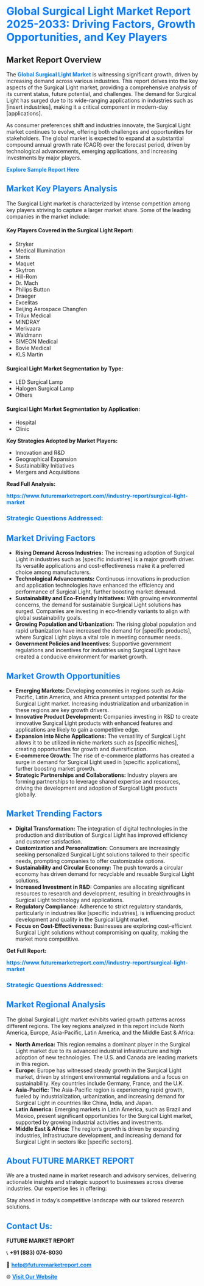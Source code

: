 <h1 style="color: #007BFF;">Global Surgical Light Market Report 2025-2033: Driving Factors, Growth Opportunities, and Key Players</h1>

<section id="overview">
<h2>Market Report Overview</h2>
<p>The <a href="https://www.futuremarketreport.com//industry-report/surgical-light-market" style="color: #007BFF; text-decoration: none;"><strong>Global Surgical Light Market</strong></a> is witnessing significant growth, driven by increasing demand across various industries. This report delves into the key aspects of the Surgical Light market, providing a comprehensive analysis of its current status, future potential, and challenges. The demand for Surgical Light has surged due to its wide-ranging applications in industries such as [insert industries], making it a critical component in modern-day [applications].</p>
<p>As consumer preferences shift and industries innovate, the Surgical Light market continues to evolve, offering both challenges and opportunities for stakeholders. The global market is expected to expand at a substantial compound annual growth rate (CAGR) over the forecast period, driven by technological advancements, emerging applications, and increasing investments by major players.</p>
</section>

<section id="overview">
<p><a href="https://www.futuremarketreport.com//request-sample/reportId=80270" style="color: #007BFF; text-decoration: none;"><strong>Explore Sample Report Here</strong></a></p>
</section>

<section id="key-players">
<h2 style="color: #007BFF;">Market Key Players Analysis</h2>
<p>The Surgical Light market is characterized by intense competition among key players striving to capture a larger market share. Some of the leading companies in the market include:</p>
<h4>Key Players Covered in the Surgical Light Report:</h4>
<ul><li>Stryker</li><li>Medical Illumination</li><li>Steris</li><li>Maquet</li><li>Skytron</li><li>Hill-Rom</li><li>Dr. Mach</li><li>Philips Button</li><li>Draeger</li><li>Excelitas</li><li>Beijing Aerospace Changfen</li><li>Trilux Medical</li><li>MINDRAY</li><li>Merivaara</li><li>Waldmann</li><li>SIMEON Medical</li><li>Bovie Medical</li><li>KLS Martin</li></ul>
<h4>Surgical Light Market Segmentation by Type:</h4>
<ul><li>LED Surgical Lamp</li><li>Halogen Surgical Lamp</li><li>Others</li></ul>

<h4>Surgical Light Market Segmentation by Application:</h4>
<ul><li>Hospital</li><li>Clinic</li></ul>
<p><strong>Key Strategies Adopted by Market Players:</strong></p>
<ul>
<li>Innovation and R&D</li>
<li>Geographical Expansion</li>
<li>Sustainability Initiatives</li>
<li>Mergers and Acquisitions</li>
</ul>
</section>

<section>
<p><strong>Read Full Analysis: </strong></p><a href="https://www.futuremarketreport.com//industry-report/surgical-light-market" style="color: #007BFF; text-decoration: none;"><strong>https://www.futuremarketreport.com//industry-report/surgical-light-market</strong></a>
<h3 style="color: #007BFF;">Strategic Questions Addressed:</h3>
</section>

<section id="driving-factors">
<h2 style="color: #007BFF;">Market Driving Factors</h2>
<ul>
<li><strong>Rising Demand Across Industries:</strong> The increasing adoption of Surgical Light in industries such as [specific industries] is a major growth driver. Its versatile applications and cost-effectiveness make it a preferred choice among manufacturers.</li>
<li><strong>Technological Advancements:</strong> Continuous innovations in production and application technologies have enhanced the efficiency and performance of Surgical Light, further boosting market demand.</li>
<li><strong>Sustainability and Eco-Friendly Initiatives:</strong> With growing environmental concerns, the demand for sustainable Surgical Light solutions has surged. Companies are investing in eco-friendly variants to align with global sustainability goals.</li>
<li><strong>Growing Population and Urbanization:</strong> The rising global population and rapid urbanization have increased the demand for [specific products], where Surgical Light plays a vital role in meeting consumer needs.</li>
<li><strong>Government Policies and Incentives:</strong> Supportive government regulations and incentives for industries using Surgical Light have created a conducive environment for market growth.</li>
</ul>
</section>

<section id="growth-opportunities">
<h2 style="color: #007BFF;">Market Growth Opportunities</h2>
<ul>
<li><strong>Emerging Markets:</strong> Developing economies in regions such as Asia-Pacific, Latin America, and Africa present untapped potential for the Surgical Light market. Increasing industrialization and urbanization in these regions are key growth drivers.</li>
<li><strong>Innovative Product Development:</strong> Companies investing in R&D to create innovative Surgical Light products with enhanced features and applications are likely to gain a competitive edge.</li>
<li><strong>Expansion into Niche Applications:</strong> The versatility of Surgical Light allows it to be utilized in niche markets such as [specific niches], creating opportunities for growth and diversification.</li>
<li><strong>E-commerce Growth:</strong> The rise of e-commerce platforms has created a surge in demand for Surgical Light used in [specific applications], further boosting market growth.</li>
<li><strong>Strategic Partnerships and Collaborations:</strong> Industry players are forming partnerships to leverage shared expertise and resources, driving the development and adoption of Surgical Light products globally.</li>
</ul>
</section>

<section id="trending-factors">
<h2 style="color: #007BFF;">Market Trending Factors</h2>
<ul>
<li><strong>Digital Transformation:</strong> The integration of digital technologies in the production and distribution of Surgical Light has improved efficiency and customer satisfaction.</li>
<li><strong>Customization and Personalization:</strong> Consumers are increasingly seeking personalized Surgical Light solutions tailored to their specific needs, prompting companies to offer customizable options.</li>
<li><strong>Sustainability and Circular Economy:</strong> The push towards a circular economy has driven demand for recyclable and reusable Surgical Light solutions.</li>
<li><strong>Increased Investment in R&D:</strong> Companies are allocating significant resources to research and development, resulting in breakthroughs in Surgical Light technology and applications.</li>
<li><strong>Regulatory Compliance:</strong> Adherence to strict regulatory standards, particularly in industries like [specific industries], is influencing product development and quality in the Surgical Light market.</li>
<li><strong>Focus on Cost-Effectiveness:</strong> Businesses are exploring cost-efficient Surgical Light solutions without compromising on quality, making the market more competitive.</li>
</ul>
</section>

<section>
<p><strong>Get Full Report: </strong></p><a href="https://www.futuremarketreport.com//industry-report/surgical-light-market" style="color: #007BFF; text-decoration: none;"><strong>https://www.futuremarketreport.com//industry-report/surgical-light-market</strong></a>
<h3 style="color: #007BFF;">Strategic Questions Addressed:</h3>
</section>


<section id="regional-analysis">
<h2 style="color: #007BFF;">Market Regional Analysis</h2>
<p>The global Surgical Light market exhibits varied growth patterns across different regions. The key regions analyzed in this report include North America, Europe, Asia-Pacific, Latin America, and the Middle East & Africa:</p>
<ul>
<li><strong>North America:</strong> This region remains a dominant player in the Surgical Light market due to its advanced industrial infrastructure and high adoption of new technologies. The U.S. and Canada are leading markets in this region.</li>
<li><strong>Europe:</strong> Europe has witnessed steady growth in the Surgical Light market, driven by stringent environmental regulations and a focus on sustainability. Key countries include Germany, France, and the U.K.</li>
<li><strong>Asia-Pacific:</strong> The Asia-Pacific region is experiencing rapid growth, fueled by industrialization, urbanization, and increasing demand for Surgical Light in countries like China, India, and Japan.</li>
<li><strong>Latin America:</strong> Emerging markets in Latin America, such as Brazil and Mexico, present significant opportunities for the Surgical Light market, supported by growing industrial activities and investments.</li>
<li><strong>Middle East & Africa:</strong> The region’s growth is driven by expanding industries, infrastructure development, and increasing demand for Surgical Light in sectors like [specific sectors].</li>
</ul>
</section>

<footer>
<h2 style="color: #007BFF;">About FUTURE MARKET REPORT</h2>
<p>We are a trusted name in market research and advisory services, delivering actionable insights and strategic support to businesses across diverse industries. Our expertise lies in offering:</p>

<p>Stay ahead in today’s competitive landscape with our tailored research solutions.</p>

<h2 style="color: #007BFF;">Contact Us:</h2>
<p><strong>FUTURE MARKET REPORT</strong></p>
<p>📞 <strong>+91 (883) 074-8030</strong></p>
<p>📧 <strong><a href="mailto:help@futuremarketreport.com" style="color: #007BFF;">help@futuremarketreport.com</a></strong></p>
<p>🌐 <strong><a href="https://www.futuremarketreport.com/" style="color: #007BFF;">Visit Our Website</a></strong></p>
</footer>